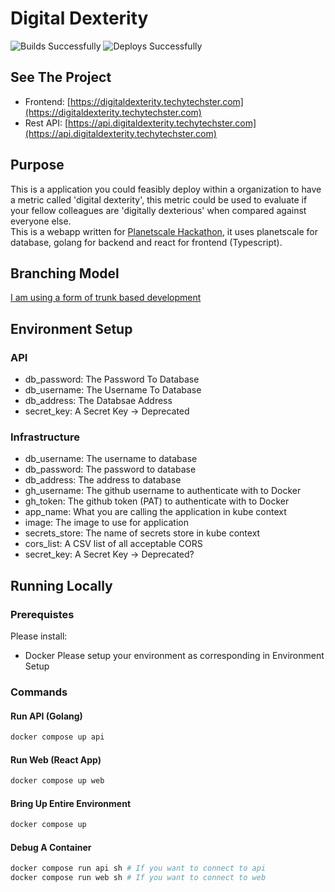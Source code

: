 # Digital Dexterity

![Builds Successfully](https://github.com/Techypanda/Digital_Dexterity/actions/workflows/ci.yml/badge.svg)
![Deploys Successfully](https://github.com/Techypanda/Digital_Dexterity/actions/workflows/cd.yml/badge.svg)

## See The Project
- Frontend: [https://digitaldexterity.techytechster.com](https://digitaldexterity.techytechster.com)  
- Rest API: [https://api.digitaldexterity.techytechster.com](https://api.digitaldexterity.techytechster.com)  

## Purpose

This is a application you could feasibly deploy within a organization to have a metric called 'digital dexterity', this metric could be used to evaluate if your fellow colleagues are 'digitally dexterious' when compared against everyone else.  
This is a webapp written for [Planetscale Hackathon](https://townhall.hashnode.com/planetscale-hackathon), it uses planetscale for database, golang for backend and react for frontend (Typescript).

## Branching Model
[I am using a form of trunk based development](https://cloud.google.com/architecture/devops/devops-tech-trunk-based-development)

## Environment Setup
### API
- db_password: The Password To Database
- db_username: The Username To Database
- db_address: The Databsae Address
- secret_key: A Secret Key -> Deprecated
### Infrastructure
- db_username: The username to database
- db_password: The password to database
- db_address: The address to database
- gh_username: The github username to authenticate with to Docker
- gh_token: The github token (PAT) to authenticate with to Docker
- app_name: What you are calling the application in kube context
- image: The image to use for application
- secrets_store: The name of secrets store in kube context
- cors_list: A CSV list of all acceptable CORS
- secret_key: A Secret Key -> Deprecated?
## Running Locally
### Prerequistes
Please install:  
- Docker
Please setup your environment as corresponding in Environment Setup

### Commands
#### Run API (Golang)
```sh
docker compose up api
```
#### Run Web (React App)
```sh
docker compose up web
```
#### Bring Up Entire Environment
```sh
docker compose up
```
#### Debug A Container
```sh
docker compose run api sh # If you want to connect to api
docker compose run web sh # If you want to connect to web
```